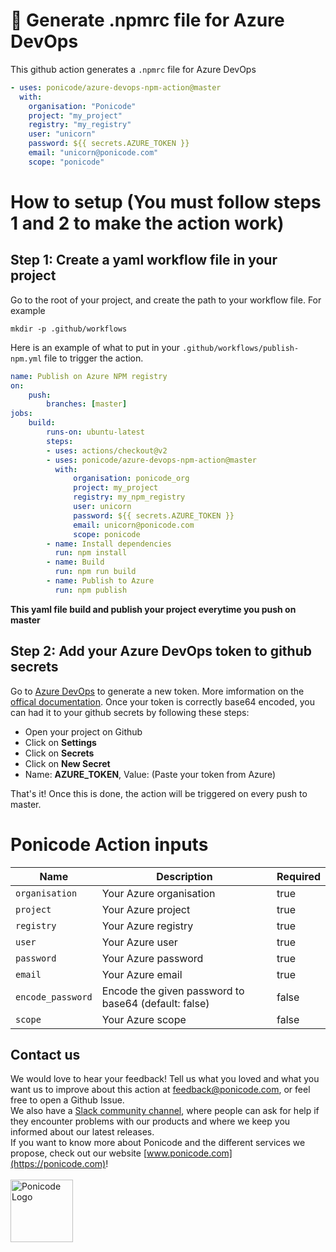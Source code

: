 # 🦄 Generate .npmrc file for Azure DevOps

This github action generates a `.npmrc` file for Azure DevOps

```yaml
- uses: ponicode/azure-devops-npm-action@master
  with:
    organisation: "Ponicode"
    project: "my_project"
    registry: "my_registry"
    user: "unicorn"
    password: ${{ secrets.AZURE_TOKEN }}
    email: "unicorn@ponicode.com"
    scope: "ponicode"
```
# How to setup (You must follow steps 1 and 2 to make the action work)
## **Step 1**: Create a yaml workflow file in your project
Go to the root of your project, and create the path to your workflow file. For example

```
mkdir -p .github/workflows
```

Here is an example of what to put in your `.github/workflows/publish-npm.yml` file to trigger the action.

```yaml
name: Publish on Azure NPM registry
on:
    push:
        branches: [master]
jobs:
    build:
        runs-on: ubuntu-latest
        steps:
        - uses: actions/checkout@v2
        - uses: ponicode/azure-devops-npm-action@master
          with:
              organisation: ponicode_org
              project: my_project
              registry: my_npm_registry
              user: unicorn
              password: ${{ secrets.AZURE_TOKEN }}
              email: unicorn@ponicode.com
              scope: ponicode
        - name: Install dependencies
          run: npm install
        - name: Build
          run: npm run build
        - name: Publish to Azure
          run: npm publish
```
**This yaml file build and publish your project everytime you push on master**

## **Step 2:** Add your Azure DevOps token to github secrets
Go to [Azure DevOps](https://dev.azure.com) to generate a new token. More imformation on the [offical documentation](https://docs.microsoft.com/en-us/azure/devops/organizations/accounts/use-personal-access-tokens-to-authenticate?view=azure-devops&tabs=preview-page). Once your token is correctly base64 encoded, you can had it to your github secrets by following these steps:

-   Open your project on Github
-   Click on **Settings**
-   Click on **Secrets**
-   Click on **New Secret**
-   Name: **AZURE_TOKEN**, Value: (Paste your token from Azure)

That's it! Once this is done, the action will be triggered on every push to master.

# Ponicode Action inputs

| Name              | Description                                          | Required |
| ----------------- | ---------------------------------------------------- | -------- |
| `organisation`    | Your Azure organisation                              | true     |
| `project`         | Your Azure project                                   | true     |
| `registry`        | Your Azure registry                                  | true     |
| `user`            | Your Azure user                                      | true     |
| `password `       | Your Azure password                                  | true     |
| `email`           | Your Azure email                                     | true     |
| `encode_password` | Encode the given password to base64 (default: false) | false    |
| `scope`           | Your Azure scope                                     | false    |

## Contact us

We would love to hear your feedback! Tell us what you loved and what you want us to improve about this action at feedback@ponicode.com, or feel free to open a Github Issue.<br />
We also have a [Slack community channel](https://ponicode-community.slack.com/join/shared_invite/zt-fiq4fhkg-DE~a_FkJ7xtiZxW7efyA4Q#/), where people can ask for help if they encounter problems with our products and where we keep you informed about our latest releases.<br />
If you want to know more about Ponicode and the different services we propose, check out our website [www.ponicode.com](https://ponicode.com)! <br /> <br/>
<img alt="Ponicode Logo" src="https://avatars0.githubusercontent.com/u/49948625?s=200&v=4=200zx" width="100"/>
